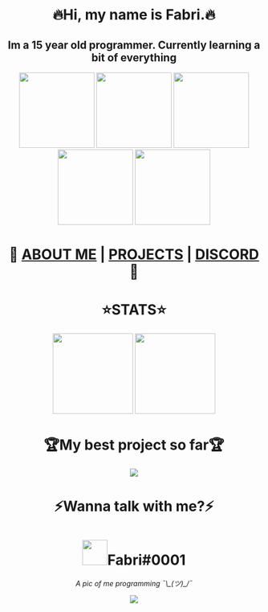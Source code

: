 <h1 align="center">🔥Hi, my name is Fabri.🔥</h1>
<h2 align="center">Im a 15 year old programmer. Currently learning a bit of everything</h2>
<p align="center">
  <img height=150px src="https://cdn.discordapp.com/attachments/802205709709475891/829628178938069043/python.png"/>
  <img height=150px src="https://cdn.discordapp.com/attachments/802205709709475891/829628193597292565/javascript.png"/>
  <img height=150px src="https://cdn.discordapp.com/attachments/802205709709475891/829628354831187978/html.png"/>
  <img height=150px src="https://cdn.discordapp.com/attachments/802205709709475891/829628229236293652/css.png"/>
  <img height=150px src="https://cdn.discordapp.com/attachments/802205709709475891/829628207958851585/java.png"/>
<h1 align="center">🚀
  <a href="https://fabridora.github.io">ABOUT ME</a> | 
  <a href="https://github.com/fabridora">PROJECTS</a> | 
  <a href="https://github.com/fabridora/#Contact">DISCORD</a>
🚀</h1>
<h1 align=center>⭐️STATS⭐️</h1>
<p align=center>
  <img height=160px src="https://github-readme-stats.vercel.app/api/top-langs/?username=FabriDora&layout=compact&theme=tokyonight&hide=html"/>
  <img height=160px src="https://github-readme-stats.vercel.app/api?username=FabriDora&theme=radical&show_icons=true">
</p>
<h1 align="center" name="Contact">🏆My best project so far🏆</h1>
<p align="center">
  <a href="https://github.com/fabridora/ztube"><img src="https://github-readme-stats.vercel.app/api/pin/?username=FabriDora&repo=ztube&theme=radical"/></a>
</p>
<h1 align="center">⚡Wanna talk with me?⚡</h1>
<h1 align="center">
  <img height=50px src="https://img.icons8.com/fluent/240/000000/discord-new-logo.png"/>Fabri#0001
</h1>
<p align="center"><em>A pic of me programming ¯\_(ツ)_/¯</em></p>
<p align="center">
  <img src="https://miro.medium.com/max/1000/1*4WSg9APOcsfPg5d2OY632w.gif"/>
</p>
